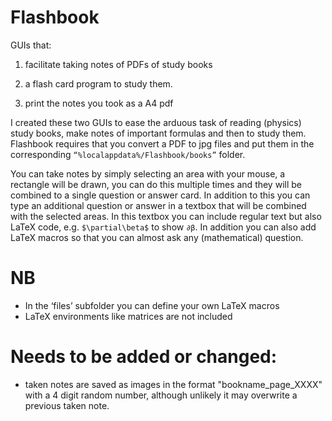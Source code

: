 # Flashbook

GUIs that:

  1) facilitate taking notes of PDFs of study books

  2) a flash card program to study them.
  
  3) print the notes you took as a A4 pdf
  
I created these two GUIs to ease the arduous task of reading (physics) study books, make notes of important formulas and then to study them. Flashbook requires that you convert a PDF to jpg files and put them in the corresponding `“%localappdata%/Flashbook/books”` folder.

You can take notes by simply selecting an area with your mouse, a rectangle will be drawn, you can do this multiple times and they will be combined to a single question or answer card. In addition to this you can type an additional question or answer in a textbox that will be combined with the selected areas. In this textbox you can include regular text but also LaTeX code, e.g. `$\partial\beta$` to show `∂β`. In addition you can also add LaTeX macros so that you can almost ask any (mathematical) question.
# NB
- In the ‘files’ subfolder you can define your own LaTeX macros
-	LaTeX environments like matrices are not included

# Needs to be added or changed:
- taken notes are saved as images in the format "bookname_page_XXXX" with a 4 digit random number, although unlikely it may overwrite a previous taken note.
